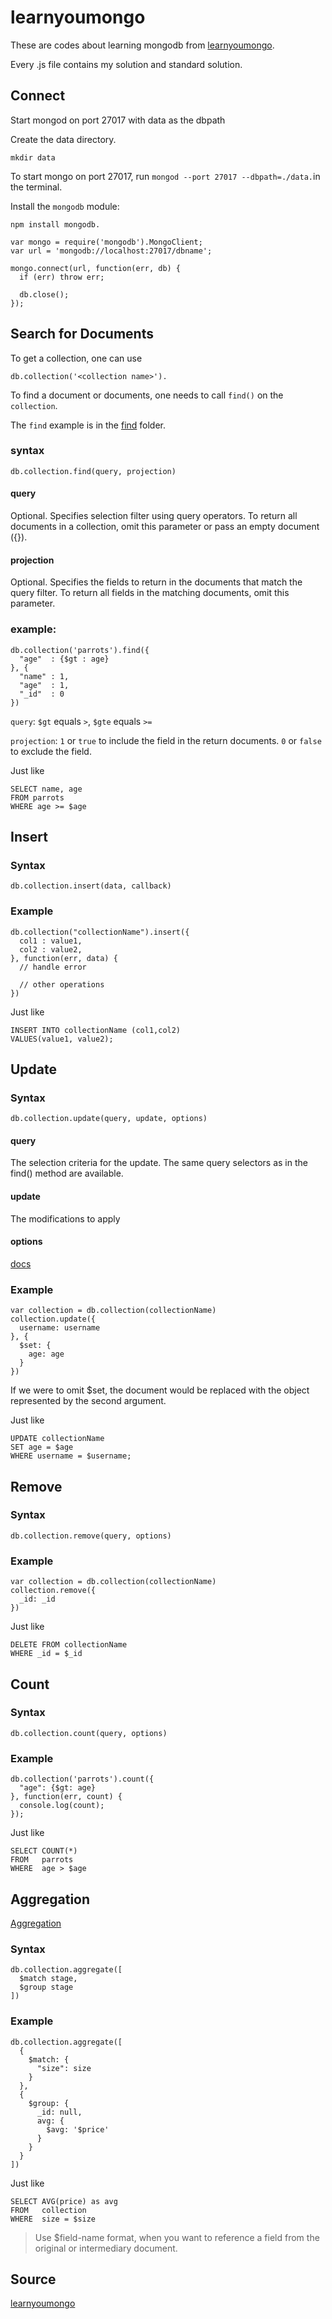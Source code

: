# learnyoumongo

These are codes about learning mongodb from [learnyoumongo](https://github.com/evanlucas/learnyoumongo).

Every .js file contains my solution and standard solution.

## Connect

Start mongod on port 27017 with data as the dbpath

Create the data directory.

`mkdir data`

To start mongo on port 27017, run `mongod --port 27017 --dbpath=./data.`in the terminal.

Install the `mongodb` module:

`npm install mongodb.`

```
var mongo = require('mongodb').MongoClient;
var url = 'mongodb://localhost:27017/dbname';

mongo.connect(url, function(err, db) {
  if (err) throw err;

  db.close();
});
```


## Search for Documents

To get a collection, one can use 

`db.collection('<collection name>').`


To find a document or documents, one needs to call `find()` on the `collection`.

The `find` example is in the <a href="./find/">find</a> folder.

### syntax

`db.collection.find(query, projection)`

#### query

Optional. Specifies selection filter using query operators. To return all documents in a collection, omit this parameter or pass an empty document ({}).
  
#### projection

Optional. Specifies the fields to return in the documents that match the query filter. To return all fields in the matching documents, omit this parameter.

### example:

```
db.collection('parrots').find({
  "age"  : {$gt : age}
}, {
  "name" : 1,
  "age"  : 1,
  "_id"  : 0
})
```

`query`:
`$gt` equals `>`, `$gte` equals `>=`

`projection`:
`1` or `true` to include the field in the return documents.
`0` or `false` to exclude the field.

Just like

```
SELECT name, age 
FROM parrots 
WHERE age >= $age
```

## Insert

### Syntax

```
db.collection.insert(data, callback)
```

### Example

```
db.collection("collectionName").insert({ 
  col1 : value1,
  col2 : value2,
}, function(err, data) {
  // handle error

  // other operations
})
```

Just like

```
INSERT INTO collectionName (col1,col2) 
VALUES(value1, value2);
```

## Update

### Syntax

`db.collection.update(query, update, options)`

#### query

The selection criteria for the update. The same query selectors as in the find() method are available.

#### update

The modifications to apply

#### options

[docs](https://docs.mongodb.com/manual/reference/method/db.collection.update/#db-collection-update)

### Example

```
var collection = db.collection(collectionName)
collection.update({
  username: username
}, {
  $set: {
    age: age
  }
})
```

If we were to omit $set, the document would be replaced with the object represented by the second argument.

Just like

```
UPDATE collectionName
SET age = $age
WHERE username = $username;
```

## Remove

### Syntax

`db.collection.remove(query, options)`

### Example

```
var collection = db.collection(collectionName)
collection.remove({
  _id: _id
})
```

Just like

```
DELETE FROM collectionName
WHERE _id = $_id
```

## Count

### Syntax

```
db.collection.count(query, options)
```

### Example

```
db.collection('parrots').count({
  "age": {$gt: age}
}, function(err, count) {
  console.log(count);
});
```

Just like

```
SELECT COUNT(*)
FROM   parrots
WHERE  age > $age
```

## Aggregation

[Aggregation](https://docs.mongodb.com/manual/aggregation/)

### Syntax

```
db.collection.aggregate([
  $match stage,
  $group stage
])
```

### Example

```
db.collection.aggregate([
  {
    $match: { 
      "size": size
    }
  },
  {
    $group: {
      _id: null,
      avg: {
        $avg: '$price'
      }
    }
  }
])
```

Just like

```
SELECT AVG(price) as avg
FROM   collection
WHERE  size = $size
```

> Use $field-name format, when you want to reference a field from the original or intermediary document.


Source
---
 [learnyoumongo](https://github.com/evanlucas/learnyoumongo)
